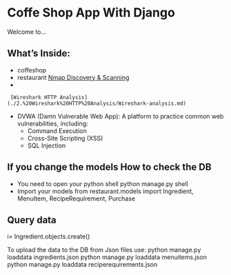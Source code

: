 # Coffe Shop App With Django

Welcome to...

## What’s Inside:

   * coffeshop
   * restaurant
     [Nmap Discovery & Scanning](./1.%20Nmap%20Discovery%20&%20Scanning/metasploitable-scan.md)
   * 
   
     [Wireshark HTTP Analysis](./2.%20Wireshark%20HTTP%20Analysis/Wireshark-analysis.md)
   * DVWA (Damn Vulnerable Web App): A platform to practice common web vulnerabilities, including:
        * Command Execution
        * Cross-Site Scripting (XSS)
        * SQL Injection

## If you change the models How to check the DB
    
   *   You need to open your python shell
python manage.py shell
   *   Import your models
from restaurant.models import Ingredient, MenuItem, RecipeRequirement, Purchase
## Query data
i= Ingredient.objects.create()

To upload the data to the DB from Json files use:
python manage.py loaddata ingredients.json
python manage.py loaddata menuitems.json
python manage.py loaddata reciperequirements.json